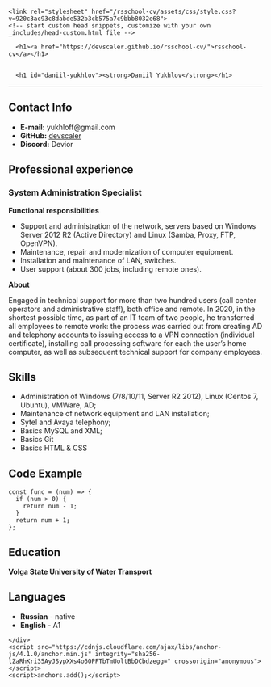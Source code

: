 <!DOCTYPE html>
<html lang="en-US">
  <head>
    <meta charset="UTF-8">
    <meta http-equiv="X-UA-Compatible" content="IE=edge">
    <meta name="viewport" content="width=device-width, initial-scale=1">

<!-- Begin Jekyll SEO tag v2.8.0 -->
<title>Daniil Yukhlov | rsschool-cv</title>
<meta name="generator" content="Jekyll v3.9.2" />
<meta property="og:title" content="Daniil Yukhlov" />
<meta property="og:locale" content="en_US" />
<link rel="canonical" href="https://devscaler.github.io/rsschool-cv/cv.html" />
<meta property="og:url" content="https://devscaler.github.io/rsschool-cv/cv.html" />
<meta property="og:site_name" content="rsschool-cv" />
<meta property="og:type" content="website" />
<meta name="twitter:card" content="summary" />
<meta property="twitter:title" content="Daniil Yukhlov" />
<script type="application/ld+json">
{"@context":"https://schema.org","@type":"WebPage","headline":"Daniil Yukhlov","url":"https://devscaler.github.io/rsschool-cv/cv.html"}</script>
<!-- End Jekyll SEO tag -->

    <link rel="stylesheet" href="/rsschool-cv/assets/css/style.css?v=920c3ac93c8dabde532b3cb575a7c9bbb8032e68">
    <!-- start custom head snippets, customize with your own _includes/head-custom.html file -->

<!-- Setup Google Analytics -->



<!-- You can set your favicon here -->
<!-- link rel="shortcut icon" type="image/x-icon" href="/rsschool-cv/favicon.ico" -->

<!-- end custom head snippets -->

  </head>
  <body>
    <div class="container-lg px-3 my-5 markdown-body">
      
      <h1><a href="https://devscaler.github.io/rsschool-cv/">rsschool-cv</a></h1>
      

      <h1 id="daniil-yukhlov"><strong>Daniil Yukhlov</strong></h1>
<hr />
<h2 id="contact-info"><strong>Contact Info</strong></h2>
<ul>
  <li><strong>E-mail:</strong> yukhloff@gmail.com</li>
  <li><strong>GitHub:</strong> <a href="https://github.com/devscaler">devscaler</a></li>
  <li><strong>Discord:</strong> Devior</li>
</ul>

<h2 id="professional-experience"><strong>Professional experience</strong></h2>

<h3 id="system-administration-specialist"><strong>System Administration Specialist</strong></h3>
<p><strong>Functional responsibilities</strong></p>

<ul>
  <li>Support and administration of the network, servers based on Windows Server 2012 R2 (Active Directory) and Linux (Samba, Proxy, FTP, OpenVPN).</li>
  <li>Maintenance, repair and modernization of computer equipment.</li>
  <li>Installation and maintenance of LAN, switches.</li>
  <li>User support (about 300 jobs, including remote ones).</li>
</ul>

<p><strong>About</strong></p>

<p>Engaged in technical support for more than two hundred users (call center operators and administrative staff), both office and remote. In 2020, in the shortest possible time, as part of an IT team of two people, he transferred all employees to remote work: the process was carried out from creating AD and telephony accounts to issuing access to a VPN connection (individual certificate), installing call processing software for each the user’s home computer, as well as subsequent technical support for company employees.</p>

<h2 id="skills"><strong>Skills</strong></h2>

<ul>
  <li>Administration of Windows (7/8/10/11, Server R2 2012), Linux (Centos 7, Ubuntu), VMWare, AD;</li>
  <li>Maintenance of network equipment and LAN installation;</li>
  <li>Sytel and Avaya telephony;</li>
  <li>Basics MySQL and XML;</li>
  <li>Basics Git</li>
  <li>Basics HTML &amp; CSS</li>
</ul>

<h2 id="code-example"><strong>Code Example</strong></h2>

<div class="language-javascript highlighter-rouge"><div class="highlight"><pre class="highlight"><code><span class="kd">const</span> <span class="nx">func</span> <span class="o">=</span> <span class="p">(</span><span class="nx">num</span><span class="p">)</span> <span class="o">=&gt;</span> <span class="p">{</span>
  <span class="k">if</span> <span class="p">(</span><span class="nx">num</span> <span class="o">&gt;</span> <span class="mi">0</span><span class="p">)</span> <span class="p">{</span>
    <span class="k">return</span> <span class="nx">num</span> <span class="o">-</span> <span class="mi">1</span><span class="p">;</span>
  <span class="p">}</span>
  <span class="k">return</span> <span class="nx">num</span> <span class="o">+</span> <span class="mi">1</span><span class="p">;</span>
<span class="p">};</span>
</code></pre></div></div>
<h2 id="education"><strong>Education</strong></h2>

<p><strong>Volga State University of Water Transport</strong></p>

<h2 id="languages"><strong>Languages</strong></h2>

<ul>
  <li><strong>Russian</strong> - native</li>
  <li><strong>English</strong> - A1</li>
</ul>


      
    </div>
    <script src="https://cdnjs.cloudflare.com/ajax/libs/anchor-js/4.1.0/anchor.min.js" integrity="sha256-lZaRhKri35AyJSypXXs4o6OPFTbTmUoltBbDCbdzegg=" crossorigin="anonymous"></script>
    <script>anchors.add();</script>
  </body>
</html>
